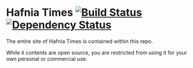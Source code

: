 Hafnia Times [![Build Status](https://travis-ci.org/hafniatimes/hafniatimes.github.io.svg)](https://travis-ci.org/hafniatimes/hafniatimes.github.io)[![Dependency Status](https://gemnasium.com/hafniatimes/hafniatimes.github.io.svg)](https://gemnasium.com/hafniatimes/hafniatimes.github.io)
============
The entire site of Hafnia Times is contained within this repo.

While it contents are open source, you are restricted from using it for your own personal or commercial use.
